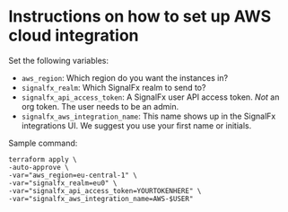 # Instructions on how to set up AWS cloud integration

Set the following variables:

- `aws_region`: Which region do you want the instances in?
- `signalfx_realm`: Which SignalFx realm to send to?
- `signalfx_api_access_token`: A SignalFx user API access token. *Not* an org token. The user needs to be an admin.
- `signalfx_aws_integration_name`: This name shows up in the SignalFx integrations UI. We suggest you use your first name or initials.

Sample command:

```
terraform apply \
-auto-approve \
-var="aws_region=eu-central-1" \
-var="signalfx_realm=eu0" \
-var="signalfx_api_access_token=YOURTOKENHERE" \
-var="signalfx_aws_integration_name=AWS-$USER"
```

